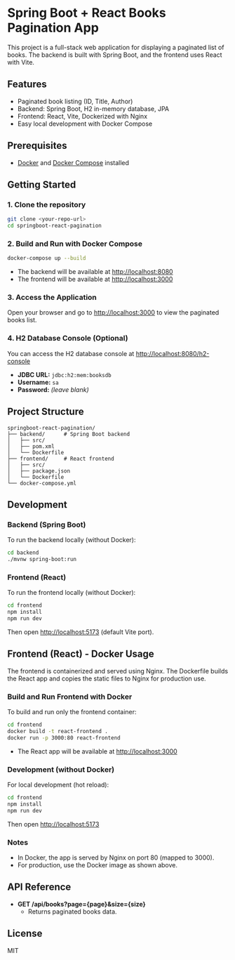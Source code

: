 # Spring Boot + React Books Pagination App

This project is a full-stack web application for displaying a paginated list of books. The backend is built with Spring Boot, and the frontend uses React with Vite.

## Features

- Paginated book listing (ID, Title, Author)
- Backend: Spring Boot, H2 in-memory database, JPA
- Frontend: React, Vite, Dockerized with Nginx
- Easy local development with Docker Compose

## Prerequisites

- [Docker](https://docs.docker.com/get-docker/) and [Docker Compose](https://docs.docker.com/compose/install/) installed

## Getting Started

### 1. Clone the repository

```sh
git clone <your-repo-url>
cd springboot-react-pagination
```

### 2. Build and Run with Docker Compose

```sh
docker-compose up --build
```

- The backend will be available at [http://localhost:8080](http://localhost:8080)
- The frontend will be available at [http://localhost:3000](http://localhost:3000)

### 3. Access the Application

Open your browser and go to [http://localhost:3000](http://localhost:3000) to view the paginated books list.

### 4. H2 Database Console (Optional)

You can access the H2 database console at [http://localhost:8080/h2-console](http://localhost:8080/h2-console)

- **JDBC URL:** `jdbc:h2:mem:booksdb`
- **Username:** `sa`
- **Password:** *(leave blank)*

## Project Structure

```
springboot-react-pagination/
├── backend/      # Spring Boot backend
│   ├── src/
│   ├── pom.xml
│   └── Dockerfile
├── frontend/     # React frontend
│   ├── src/
│   ├── package.json
│   └── Dockerfile
└── docker-compose.yml
```

## Development

### Backend (Spring Boot)

To run the backend locally (without Docker):

```sh
cd backend
./mvnw spring-boot:run
```

### Frontend (React)

To run the frontend locally (without Docker):

```sh
cd frontend
npm install
npm run dev
```

Then open [http://localhost:5173](http://localhost:5173) (default Vite port).

## Frontend (React) - Docker Usage

The frontend is containerized and served using Nginx. The Dockerfile builds the React app and copies the static files to Nginx for production use.

### Build and Run Frontend with Docker

To build and run only the frontend container:

```sh
cd frontend
docker build -t react-frontend .
docker run -p 3000:80 react-frontend
```

- The React app will be available at [http://localhost:3000](http://localhost:3000)

### Development (without Docker)

For local development (hot reload):

```sh
cd frontend
npm install
npm run dev
```

Then open [http://localhost:5173](http://localhost:5173)

### Notes

- In Docker, the app is served by Nginx on port 80 (mapped to 3000).
- For production, use the Docker image as shown above.

## API Reference

- **GET /api/books?page={page}&size={size}**
  - Returns paginated books data.

## License

MIT
